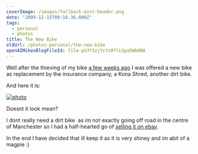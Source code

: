```yaml
---
coverImage: /images/fallback-post-header.png
date: "2009-12-15T00:16:36.000Z"
tags:
  - personal
  - photos
title: The New Bike
oldUrl: /photos-personal/the-new-bike
openAIMikesBlogFileId: file-pUJY3zjYcYi0YlLUpa5Wb6NA
---
```


Well after the thieving of my bike [a few weeks ago](https://www.mikecann.blog/misc/bike-be-gone/) I was offered a new bike as replacement by the insurance company, a Kona Shred, another dirt bike.

<!-- more -->

And here it is:

[![photo](https://www.mikecann.blog/wp-content/uploads/2009/12/photo.jpg "photo")](https://www.mikecann.blog/wp-content/uploads/2009/12/photo.jpg)

Doesnt it look mean?

I dont really need a dirt bike  as im not exactly going off road in the centre of Manchester so I had a half-hearted go of [selling it on ebay](https://cgi.ebay.co.uk/ws/eBayISAPI.dll?ViewItem&item=280436238262&ssPageName=STRK:MESELX:IT).

In the end I have decided that ill keep it as it is very shiney and im abit of a magpie :)
